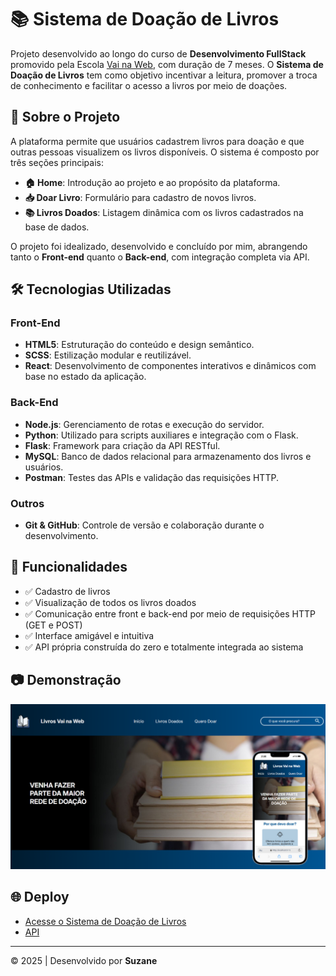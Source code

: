 # 📚 Sistema de Doação de Livros

Projeto desenvolvido ao longo do curso de **Desenvolvimento FullStack** promovido pela Escola [Vai na Web](https://vainaweb.com.br/), com duração de 7 meses. O **Sistema de Doação de Livros** tem como objetivo incentivar a leitura, promover a troca de conhecimento e facilitar o acesso a livros por meio de doações.

## 🚀 Sobre o Projeto

A plataforma permite que usuários cadastrem livros para doação e que outras pessoas visualizem os livros disponíveis. O sistema é composto por três seções principais:

- **🏠 Home**: Introdução ao projeto e ao propósito da plataforma.
- **📥 Doar Livro**: Formulário para cadastro de novos livros.
- **📚 Livros Doados**: Listagem dinâmica com os livros cadastrados na base de dados.

O projeto foi idealizado, desenvolvido e concluído por mim, abrangendo tanto o **Front-end** quanto o **Back-end**, com integração completa via API.

## 🛠️ Tecnologias Utilizadas

### Front-End
- **HTML5**: Estruturação do conteúdo e design semântico.
- **SCSS**: Estilização modular e reutilizável.
- **React**: Desenvolvimento de componentes interativos e dinâmicos com base no estado da aplicação.

### Back-End
- **Node.js**: Gerenciamento de rotas e execução do servidor.
- **Python**: Utilizado para scripts auxiliares e integração com o Flask.
- **Flask**: Framework para criação da API RESTful.
- **MySQL**: Banco de dados relacional para armazenamento dos livros e usuários.
- **Postman**: Testes das APIs e validação das requisições HTTP.

### Outros
- **Git & GitHub**: Controle de versão e colaboração durante o desenvolvimento.

## 🔗 Funcionalidades

- ✅ Cadastro de livros
- ✅ Visualização de todos os livros doados
- ✅ Comunicação entre front e back-end por meio de requisições HTTP (GET e POST)
- ✅ Interface amigável e intuitiva
- ✅ API própria construída do zero e totalmente integrada ao sistema

## 📷 Demonstração

![Captura de tela da página inicial do Sistema de Doação de Livros](react.png)

## 🌐 Deploy

- [Acesse o Sistema de Doação de Livros](https://escola-vai-na-web.vercel.app/)
- [API](https://api-vainaweb.onrender.com)

---

© 2025 | Desenvolvido por **Suzane** 
